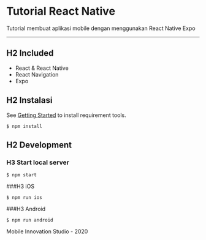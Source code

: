 # Tutorial React Native
Tutorial membuat aplikasi mobile dengan menggunakan React Native Expo
***

## H2 Included
* React & React Native
* React Navigation
* Expo

## H2 Instalasi
See [Getting Started](https://reactnative.dev/docs/getting-started.html) to install requirement tools.

 ```$ npm install```

## H2 Development
### H3 Start local server

```$ npm start```

###H3 iOS

```$ npm run ios```

###H3 Android

```$ npm run android```

Mobile Innovation Studio - 2020
